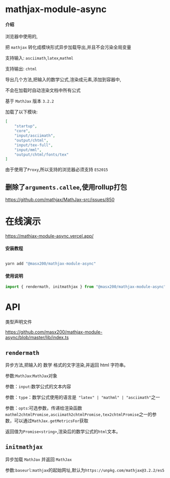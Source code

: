 # mathjax-module-async

#### 介绍

浏览器中使用的,

把 `mathjax` 转化成模块形式异步加载导出,并且不会污染全局变量

支持输入: `asciimath`,`latex`,`mathml`

支持输出: `chtml`

导出几个方法,把输入的数学公式,渲染成元素,添加到容器中,

不会在加载时自动渲染文档中所有公式

基于 `MathJax` 版本 `3.2.2`

加载了以下模块:

```json
[
    "startup",
    "core",
    "input/asciimath",
    "output/chtml",
    "input/tex-full",
    "input/mml",
    "output/chtml/fonts/tex"
]
```

由于使用了`Proxy`,所以支持的浏览器必须支持 `ES2015`

## 删除了`arguments.callee`,使用rollup打包

https://github.com/mathjax/MathJax-src/issues/850

# 在线演示

https://mathjax-module-async.vercel.app/

#### 安装教程

```powershell

yarn add "@masx200/mathjax-module-async"
```

#### 使用说明

```js
import { rendermath, initmathjax } from "@masx200/mathjax-module-async";
```

# API

类型声明文件

https://github.com/masx200/mathjax-module-async/blob/master/lib/index.ts

## `rendermath`

异步方法,把输入的 数学 格式的文字渲染,并返回 html 字符串。

参数:`MathJax`:`MathJax`对象

参数：`input`:数学公式的文本内容

参数：`type`：数学公式使用的语言是` "latex" | "mathml" | "asciimath"`之一

参数：`opts`:可选参数，传递给渲染函数`mathml2chtmlPromise,asciimath2chtmlPromise,tex2chtmlPromise`之一的参数，可以通过`MathJax.getMetricsFor`获取

返回值为`Promise<string>`,渲染后的数学公式的`html`文本。

## `initmathjax`

异步加载 `MathJax` 并返回 `MathJax`

参数:`baseurl`:`mathjax`的起始网址,默认为`https://unpkg.com/mathjax@3.2.2/es5`
